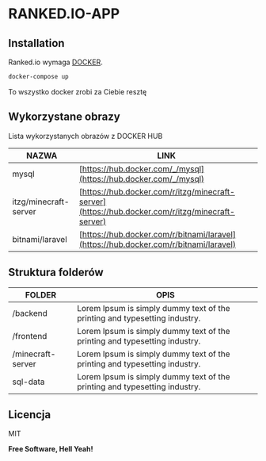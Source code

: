 # RANKED.IO-APP

## Installation

Ranked.io wymaga [DOCKER](https://www.docker.com/).

```sh
docker-compose up
```

To wszystko docker zrobi za Ciebie resztę

## Wykorzystane obrazy

Lista wykorzystanych obrazów z DOCKER HUB

| NAZWA | LINK |
| ------ | ------ |
| mysql | [https://hub.docker.com/_/mysql](https://hub.docker.com/_/mysql) |
| itzg/minecraft-server | [https://hub.docker.com/r/itzg/minecraft-server](https://hub.docker.com/r/itzg/minecraft-server) |
| bitnami/laravel | [https://hub.docker.com/r/bitnami/laravel](https://hub.docker.com/r/bitnami/laravel) |

## Struktura folderów

| FOLDER | OPIS |
| ------ | ------ |
| /backend | Lorem Ipsum is simply dummy text of the printing and typesetting industry. |
| /frontend | Lorem Ipsum is simply dummy text of the printing and typesetting industry.|
| /minecraft-server | Lorem Ipsum is simply dummy text of the printing and typesetting industry. |
| sql-data | Lorem Ipsum is simply dummy text of the printing and typesetting industry. |

## Licencja

MIT

**Free Software, Hell Yeah!**
